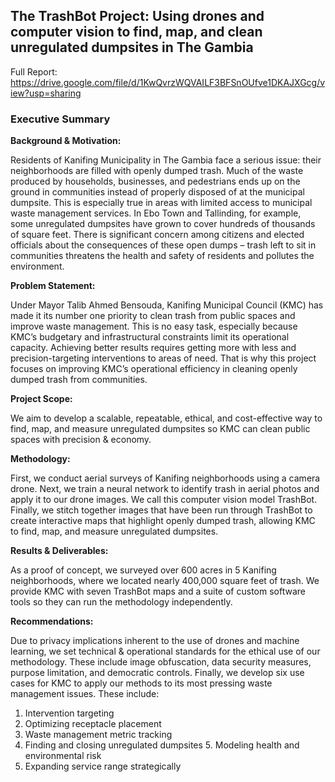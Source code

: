 ## The TrashBot Project: Using drones and computer vision to find, map, and clean unregulated dumpsites in The Gambia

Full Report: https://drive.google.com/file/d/1KwQvrzWQVAILF3BFSnOUfve1DKAJXGcg/view?usp=sharing

### Executive Summary

**Background & Motivation:** 

Residents of Kanifing Municipality in The Gambia face a serious issue: their neighborhoods are filled with openly dumped trash. Much of the waste produced by households, businesses, and pedestrians ends up on the ground in communities instead of properly disposed of at the municipal dumpsite. This is especially true in areas with limited access to municipal waste management services. In Ebo Town and Tallinding, for example, some unregulated dumpsites have grown to cover hundreds of thousands of square feet. There is significant concern among citizens and elected officials about the consequences of these open dumps – trash left to sit in communities threatens the health and safety of residents and pollutes the environment.


**Problem Statement:** 

Under Mayor Talib Ahmed Bensouda, Kanifing Municipal Council (KMC) has made it its number one priority to clean trash from public spaces and improve waste management. This is no easy task, especially because KMC’s budgetary and infrastructural constraints limit its operational capacity. Achieving better results requires getting more with less and precision-targeting interventions to areas of need. That is why this project focuses on improving KMC’s operational efficiency in cleaning openly dumped trash from communities.


**Project Scope:** 

We aim to develop a scalable, repeatable, ethical, and cost-effective way to find, map, and measure unregulated dumpsites so KMC can clean public spaces with precision & economy.


**Methodology:** 

First, we conduct aerial surveys of Kanifing neighborhoods using a camera drone. Next, we train a neural network to identify trash in aerial photos and apply it to our drone images. We call this computer vision model TrashBot. Finally, we stitch together images that have been run through TrashBot to create interactive maps that highlight openly dumped trash, allowing KMC to find, map, and measure unregulated dumpsites.


**Results & Deliverables:** 

As a proof of concept, we surveyed over 600 acres in 5 Kanifing neighborhoods, where we located nearly 400,000 square feet of trash. We provide KMC with seven TrashBot maps and a suite of custom software tools so they can run the methodology independently.


**Recommendations:** 

Due to privacy implications inherent to the use of drones and machine learning, we set technical & operational standards for the ethical use of our methodology. These include image obfuscation, data security measures, purpose limitation, and democratic controls.
Finally, we develop six use cases for KMC to apply our methods to its most pressing waste management issues. These include:
1. Intervention targeting
2. Optimizing receptacle placement
3. Waste management metric tracking
4. Finding and closing unregulated dumpsites 5. Modeling health and environmental risk
6. Expanding service range strategically
